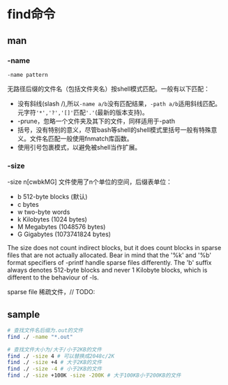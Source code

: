 # find命令
## man
### -name
`-name pattern`

无路径后缀的文件名（包括文件夹名）按shell模式匹配。一般有以下匹配：
+ 没有斜线(slash /),所以`-name a/b`没有匹配结果，`-path a/b`适用斜线匹配。元字符`'*','?','[]'`匹配`'.'`(最新的版本支持)。
+ -prune，忽略一个文件夹及其下的文件，同样适用于-path
+ 括号，没有特别的意义，尽管bash等shell的shell模式里括号一般有特殊意义。文件名匹配一般使用fnmatch库函数。
+ 使用引号包裹模式，以避免被shell当作扩展。

### -size
-size n[cwbkMG]
文件使用了n个单位的空间，后缀表单位：
+ b    512-byte blocks (默认)
+ c    bytes
+ w    two-byte words
+ k    Kilobytes (1024 bytes)
+ M    Megabytes (1048576 bytes)
+ G    Gigabytes (1073741824 bytes)

The size does not count indirect blocks, but it does count blocks in sparse files that are not actually allocated. Bear in mind that the '%k' and '%b' format specifiers of -printf handle sparse files differently.  The 'b' suffix always denotes 512-byte blocks and never 1 Kilobyte blocks, which is different to the behaviour of -ls.

sparse file 稀疏文件，// TODO:
## sample
```sh
# 查找文件名后缀为.out的文件
find ./ -name "*.out"

# 查找文件大小为/大于/小于2KB的文件
find ./ -size 4 # 可以替换成2048c/2K
find ./ -size +4 # 大于2KB的文件
find ./ -size -4 # 小于2KB的文件
find ./ -size +100K -size -200K # 大于100KB小于200KB的文件
```